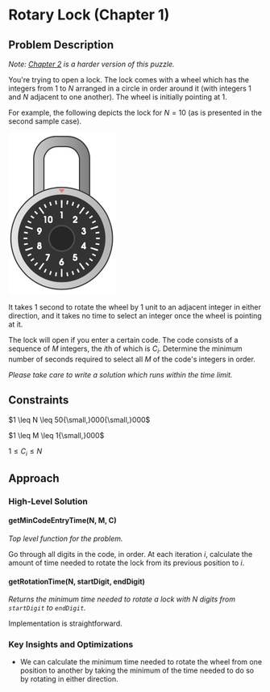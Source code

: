 # Rotary Lock (Chapter 1)

## Problem Description

*Note: [Chapter 2](../../Level%202/Director%20of%20Photography%202/) is a harder version of this puzzle.*

You're trying to open a lock. The lock comes with a wheel which has the integers from $1$ to $N$ arranged in a circle in order around it (with integers $1$ and $N$ adjacent to one another). The wheel is initially pointing at $1$.

For example, the following depicts the lock for $N = 10$ (as is presented in the second sample case).

![Lock Image](images/Lock%20Image.png)

It takes $1$ second to rotate the wheel by $1$ unit to an adjacent integer in either direction, and it takes no time to select an integer once the wheel is pointing at it.

The lock will open if you enter a certain code. The code consists of a sequence of $M$ integers, the $i\text{th}$ of which is $C_i$. Determine the minimum number of seconds required to select all $M$ of the code's integers in order.

*Please take care to write a solution which runs within the time limit.*

## Constraints

$1 \leq N \leq 50{\small,}000{\small,}000$

$1 \leq M \leq 1{\small,}000$

$1 \leq C_i \leq N$

## Approach

### High-Level Solution

#### getMinCodeEntryTime(N, M, C)

*Top level function for the problem.*

Go through all digits in the code, in order. At each iteration $i$, calculate the amount of time needed to rotate the lock from its previous position to $i$.

#### getRotationTime(N, startDigit, endDigit)

*Returns the minimum time needed to rotate a lock with $N$ digits from ```startDigit``` to ```endDigit```.*

Implementation is straightforward.

### Key Insights and Optimizations

- We can calculate the minimum time needed to rotate the wheel from one position to another by taking the minimum of the time needed to do so by rotating in either direction.